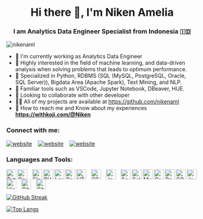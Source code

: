 <h1 align="center">Hi there 👋, I'm Niken Amelia</h1>
<h3 align="center">I am <b>Analytics Data Engineer Specialist</b> from Indonesia 🇮🇩</h3>

<p align="left"> <img src="https://komarev.com/ghpvc/?username=nikenaml&label=Profile%20views&color=0e75b6&style=flat" alt="nikenaml" /> </p>

- 📌 I'm currently working as Analytics Data Engineer
- 📝 Highly interested in the field of machine learning, and data-driven analysis when solving problems that leads to optimum performance. 
- 📑 Specialized in Python, RDBMS (SQL (MySQL, PostgreSQL, Oracle, SQL Server)), Bigdata Area (Apache Spark), Text Mining, and NLP. 
- 🎯 Familiar tools such as VSCode, Jupyter Notebook, DBeaver, HUE. 
- 🤝 Looking to collaborate with other developer
- 👨‍💻 All of my projects are available at https://github.com/nikenaml
- 🔗 How to reach me and Know about my experiences **https://withkoji.com/@Niken**


### Connect with me:

[![website](https://img.icons8.com/fluency/48/000000/instagram-new.png)](https://www.instagram.com/niken.aml)
&nbsp;&nbsp;
[![website](https://img.icons8.com/fluency/48/000000/linkedin.png)](https://www.linkedin.com/in/nikenamelia/)
&nbsp;&nbsp;
[![website](https://img.icons8.com/external-tal-revivo-shadow-tal-revivo/48/000000/external-stack-overflow-is-a-question-and-answer-site-for-professional-logo-shadow-tal-revivo.png)](https://stackoverflow.com/users/14388578/niken-amelia)


### Languages and Tools:


<img align="left" alt="Python" width="26px" src="https://cdn.jsdelivr.net/gh/devicons/devicon/icons/python/python-original.svg" />
<img align="left" alt="Golang" width="26px" src="https://cdn.jsdelivr.net/gh/devicons/devicon/icons/go/go-original.svg" style="padding-right:10px;" />   
<img align="left" alt="Flask" width="26px" src="https://cdn.jsdelivr.net/gh/devicons/devicon/icons/flask/flask-original.svg" />
<img align="left" alt="PHP" width="26px" src="https://cdn.jsdelivr.net/gh/devicons/devicon/icons/php/php-original.svg" />
<img align="left" alt="Laravel" width="26px" src="https://cdn.jsdelivr.net/gh/devicons/devicon/icons/laravel/laravel-plain.svg" />          
<img align="left" alt="Golang" width="26px" src="https://cdn.jsdelivr.net/gh/devicons/devicon/icons/pandas/pandas-original.svg" />                             
<img align="left" alt="HTML5" width="26px" src="https://cdn.jsdelivr.net/gh/devicons/devicon/icons/html5/html5-original.svg" style="padding-right:10px;" />
<img align="left" alt="CSS3" width="26px" src="https://cdn.jsdelivr.net/gh/devicons/devicon/icons/css3/css3-original.svg" style="padding-right:10px;" />
<img align="left" alt="JavaScript" width="26px" src="https://cdn.jsdelivr.net/gh/devicons/devicon/icons/javascript/javascript-original.svg" style="padding-right:10px;" />
<img align="left" alt="Scala" width="26px" src="https://cdn.jsdelivr.net/gh/devicons/devicon/icons/scala/scala-original.svg" />
<img align="left" alt="Selenium" width="26px" src="https://cdn.jsdelivr.net/gh/devicons/devicon/icons/selenium/selenium-original.svg" />
<img align="left" alt="MySQL" width="26px" src="https://cdn.jsdelivr.net/gh/devicons/devicon/icons/mysql/mysql-original.svg" />
<img align="left" alt="Oracle" width="26px" src="https://cdn.jsdelivr.net/gh/devicons/devicon/icons/oracle/oracle-original.svg" />
<img align="left" alt="PostgreSQL" width="26px" src="https://cdn.jsdelivr.net/gh/devicons/devicon/icons/postgresql/postgresql-original.svg" />
<img align="left" alt="SQLServer" width="26px" src="https://cdn.jsdelivr.net/gh/devicons/devicon/icons/microsoftsqlserver/microsoftsqlserver-plain.svg" />
<img align="left" alt="Jupyter" width="26px" src="https://cdn.jsdelivr.net/gh/devicons/devicon/icons/jupyter/jupyter-original.svg" />          
<img align="left" alt="Visual Studio Code" width="26px" src="https://cdn.jsdelivr.net/gh/devicons/devicon/icons/vscode/vscode-original.svg" style="padding-right:10px;" />
<img align="left" alt="Git" width="26px" src="https://cdn.jsdelivr.net/gh/devicons/devicon/icons/git/git-original.svg" style="padding-right:10px;" />
<img align="left" alt="GitHub" width="26px" src="https://user-images.githubusercontent.com/3369400/139447912-e0f43f33-6d9f-45f8-be46-2df5bbc91289.png" style="padding-right:10px;" />


<br />
<br />
<br />

[![GitHub Streak](http://github-readme-streak-stats.herokuapp.com?user=nikenaml&theme=dark&background=000000)](https://git.io/streak-stats)

[![Top Langs](https://github-readme-stats.vercel.app/api/top-langs/?username=nikenaml&layout=compact&theme=vision-friendly-dark)](https://github.com/anuraghazra/github-readme-stats)


